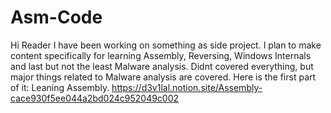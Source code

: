 # Asm-Code
Hi Reader 
I have been working on something as side project.
I plan to make content specifically for learning Assembly, Reversing, Windows Internals and last but not the least Malware analysis.
Didnt covered everything, but major things related to Malware analysis are covered.
Here is the first part of it: Leaning Assembly.
https://d3v1lal.notion.site/Assembly-cace930f5ee044a2bd024c952049c002
